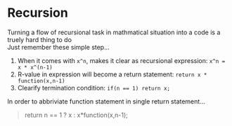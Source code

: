 # Recursion

Turning a flow of recursional task in mathmatical situation into a code is a truely hard thing to do   
Just remember these simple step...   
1. When it comes with `x^n`, makes it clear as recursional expression: `x^n = x * x^(n-1)`   
2. R-value in expression will become a return statement: `return x * function(x,n-1)`
3. Clearify termination condition: `if(n == 1) return x;`   

In order to abbriviate function statement in single return statement...   
> return n == 1 ? x : x*function(x,n-1);  

